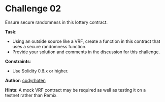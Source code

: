 # Challenge 02

Ensure secure randomness in this lottery contract.

**Task**:
- Using an outside source like a VRF, create a function in this contract that uses a secure randomness function.
- Provide your solution and comments in the discussion for this challenge.

**Constraints**:
- Use Solidity 0.8.x or higher.

**Author**: [codyrhoten](https://github.com/codyrhoten)

**Hints**: 
A mock VRF contract may be required as well as testing it on a testnet rather than Remix.
